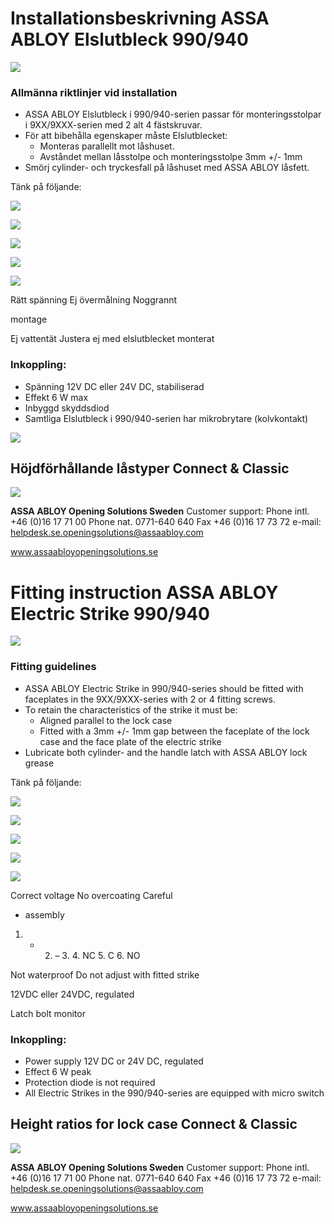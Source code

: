 # **Installationsbeskrivning ASSA ABLOY Elslutbleck 990/940**

![](_page_0_Picture_1.jpeg)

### **Allmänna riktlinjer vid installation**

- ASSA ABLOY Elslutbleck i 990/940-serien passar för monteringsstolpar i 9XX/9XXX-serien med 2 alt 4 fästskruvar.
- För att bibehålla egenskaper måste Elslutblecket:
	- Monteras parallellt mot låshuset.
	- Avståndet mellan låsstolpe och monteringsstolpe 3mm +/- 1mm
- Smörj cylinder- och tryckesfall på låshuset med ASSA ABLOY låsfett.

Tänk på följande:

![](_page_0_Picture_9.jpeg)

![](_page_0_Picture_10.jpeg)

![](_page_0_Picture_11.jpeg)

![](_page_0_Picture_12.jpeg)

![](_page_0_Picture_13.jpeg)

Rätt spänning Ej övermålning Noggrannt

montage

Ej vattentät Justera ej med elslutblecket monterat

### **Inkoppling:**

- Spänning 12V DC eller 24V DC, stabiliserad
- Effekt 6 W max
- Inbyggd skyddsdiod
- Samtliga Elslutbleck i 990/940-serien har mikrobrytare (kolvkontakt)

![](_page_0_Figure_24.jpeg)

## **Höjdförhållande låstyper Connect & Classic**

![](_page_0_Figure_26.jpeg)

**ASSA ABLOY Opening Solutions Sweden**  Customer support: Phone intl. +46 (0)16 17 71 00 Phone nat. 0771-640 640 Fax +46 (0)16 17 73 72 e-mail: helpdesk.se.openingsolutions@assaabloy.com

www.assaabloyopeningsolutions.se

# **Fitting instruction ASSA ABLOY Electric Strike 990/940**

![](_page_1_Picture_2.jpeg)

### **Fitting guidelines**

- ASSA ABLOY Electric Strike in 990/940-series should be fitted with faceplates in the 9XX/9XXX-series with 2 or 4 fitting screws.
- To retain the characteristics of the strike it must be:
	- Aligned parallel to the lock case
	- Fitted with a 3mm +/- 1mm gap between the faceplate of the lock case and the face plate of the electric strike
- Lubricate both cylinder- and the handle latch with ASSA ABLOY lock grease

Tänk på följande:

![](_page_1_Picture_10.jpeg)

![](_page_1_Picture_11.jpeg)

![](_page_1_Picture_12.jpeg)

![](_page_1_Picture_13.jpeg)

![](_page_1_Picture_14.jpeg)

Correct voltage No overcoating Careful

- assembly
1. + 2. – 3. 4. NC 5. C 6. NO

Not waterproof Do not adjust with fitted strike

12VDC eller 24VDC, regulated

Latch bolt monitor

### **Inkoppling:**

- Power supply 12V DC or 24V DC, regulated
- Effect 6 W peak
- Protection diode is not required
- All Electric Strikes in the 990/940-series are equipped with micro switch

## **Height ratios for lock case Connect & Classic**

![](_page_1_Figure_26.jpeg)

**ASSA ABLOY Opening Solutions Sweden**  Customer support: Phone intl. +46 (0)16 17 71 00 Phone nat. 0771-640 640 Fax +46 (0)16 17 73 72 e-mail: helpdesk.se.openingsolutions@assaabloy.com

www.assaabloyopeningsolutions.se